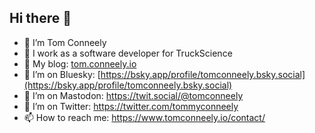 ## Hi there 👋

- 🔭 I’m Tom Conneely
- 🌱 I work as a software developer for TruckScience
- 🌱 My blog: [tom.conneely.io](https://tom.conneely.io)
- 🤔 I’m on Bluesky: [https://bsky.app/profile/tomconneely.bsky.social](https://bsky.app/profile/tomconneely.bsky.social)
- 🤔 I’m on Mastodon: <a rel="me" href="https://twit.social/@tomconneely">https://twit.social/@tomconneely</a>
- 🤔 I’m on Twitter: https://twitter.com/tommyconneely
- 📫 How to reach me: https://www.tomconneely.io/contact/

<!--
**tomconneely/tomconneely** is a ✨ _special_ ✨ repository because its `README.md` (this file) appears on your GitHub profile.

Here are some ideas to get you started:

- 🔭 I’m currently working on ...
- 🌱 I’m currently learning ...
- 👯 I’m looking to collaborate on ...
- 🤔 I’m looking for help with ...
- 💬 Ask me about ...
- 📫 How to reach me: ...
- 😄 Pronouns: ...
- ⚡ Fun fact: ...
-->

